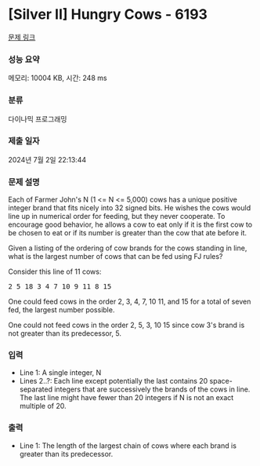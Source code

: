 # [Silver II] Hungry Cows - 6193 

[문제 링크](https://www.acmicpc.net/problem/6193) 

### 성능 요약

메모리: 10004 KB, 시간: 248 ms

### 분류

다이나믹 프로그래밍

### 제출 일자

2024년 7월 2일 22:13:44

### 문제 설명

<p>Each of Farmer John's N (1 <= N <= 5,000) cows has a unique positive integer brand that fits nicely into 32 signed bits. He wishes the cows would line up in numerical order for feeding, but they never cooperate. To encourage good behavior, he allows a cow to eat only if it is the first cow to be chosen to eat or if its number is greater than the cow that ate before it.</p>

<p>Given a listing of the ordering of cow brands for the cows standing in line, what is the largest number of cows that can be fed using FJ rules?</p>

<p>Consider this line of 11 cows:</p>

<pre>2 5 18 3 4 7 10 9 11 8 15</pre>

<p>One could feed cows in the order 2, 3, 4, 7, 10 11, and 15 for a total of seven fed, the largest number possible.</p>

<p>One could not feed cows in the order 2, 5, 3, 10 15 since cow 3's brand is not greater than its predecessor, 5.</p>

### 입력 

 <ul>
	<li>Line 1: A single integer, N </li>
	<li>Lines 2..?: Each line except potentially the last contains 20 space-separated integers that are successively the brands of the cows in line. The last line might have fewer than 20 integers if N is not an exact multiple of 20.</li>
</ul>

<p> </p>

### 출력 

 <ul>
	<li>Line 1: The length of the largest chain of cows where each brand is greater than its predecessor.</li>
</ul>

